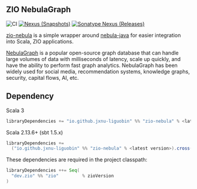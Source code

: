 ZIO NebulaGraph
---

![CI][Badge-CI] [![Nexus (Snapshots)][Badge-Snapshots]][Link-Snapshots] [![Sonatype Nexus (Releases)][Badge-Release]][Link-Release]


[Badge-CI]: https://github.com/hjfruit/zio-nebula/actions/workflows/scala.yml/badge.svg
[Badge-Snapshots]: https://img.shields.io/nexus/s/io.github.jxnu-liguobin/zio-nebula_3?server=https%3A%2F%2Foss.sonatype.org
[Link-Snapshots]: https://oss.sonatype.org/content/repositories/snapshots/io/github/jxnu-liguobin/zio-nebula_3/
[Link-Release]: https://oss.sonatype.org/content/repositories/public/io/github/jxnu-liguobin/zio-nebula_3/
[Badge-Release]: https://img.shields.io/nexus/r/io.github.jxnu-liguobin/zio-nebula_3?server=https%3A%2F%2Foss.sonatype.org

[zio-nebula](https://github.com/hjfruit/zio-nebula) is a simple wrapper around [nebula-java](https://github.com/vesoft-inc/nebula-java/) for easier integration into Scala, ZIO applications.

[NebulaGraph](https://github.com/vesoft-inc/nebula) is a popular open-source graph database that can handle large volumes of data with milliseconds of latency, scale up quickly, and have the ability to perform fast graph analytics. NebulaGraph has been widely used for social media, recommendation systems, knowledge graphs, security, capital flows, AI, etc.

## Dependency

Scala 3
```scala
libraryDependencies += "io.github.jxnu-liguobin" %% "zio-nebula" % <latest version>
```

Scala 2.13.6+ (sbt 1.5.x)
```scala
libraryDependencies += 
  ("io.github.jxnu-liguobin" %% "zio-nebula" % <latest version>).cross(CrossVersion.for2_13Use3)
```

These dependencies are required in the project classpath:
```scala
libraryDependencies ++= Seq(
  "dev.zio" %% "zio"         % zioVersion
)
```
